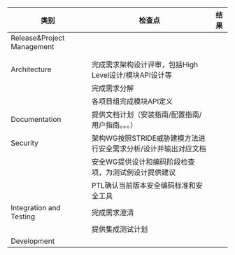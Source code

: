 | 类别                       | 检查点                                                       | 结果 |
| -------------------------- | ------------------------------------------------------------ | ---- |
| Release&Project Management |                                                              |      |
|                            |                                                              |      |
|                            |                                                              |      |
| Architecture               | 完成需求架构设计评审，包括High Level设计/模块API设计等       |      |
|                            | 完成需求分解                                                 |      |
|                            | 各项目组完成模块API定义                                      |      |
| Documentation              | 提供文档计划（安装指南/配置指南/用户指南。。。）             |      |
| Security                   | 架构WG按照STRIDE威胁建模方法进行安全需求分析/设计并输出对应文档 |      |
|                            | 安全WG提供设计和编码阶段检查项，为测试例设计提供建议         |      |
|                            | PTL确认当前版本安全编码标准和安全工具                        |      |
| Integration and Testing    | 完成需求澄清                                                 |      |
|                            | 提供集成测试计划                                             |      |
| Development                |                                                              |      |